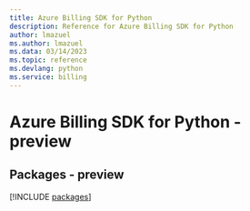 ```yaml
---
title: Azure Billing SDK for Python
description: Reference for Azure Billing SDK for Python
author: lmazuel
ms.author: lmazuel
ms.data: 03/14/2023
ms.topic: reference
ms.devlang: python
ms.service: billing
---
```

# Azure Billing SDK for Python - preview
## Packages - preview
[!INCLUDE [packages](billing-index.md)]
